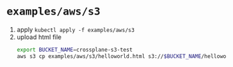 # `examples/aws/s3`

1. apply
   `kubectl apply -f examples/aws/s3`
1. upload html file
   ```bash
   export BUCKET_NAME=crossplane-s3-test
   aws s3 cp examples/aws/s3/helloworld.html s3://$BUCKET_NAME/helloworld.html
   ```

